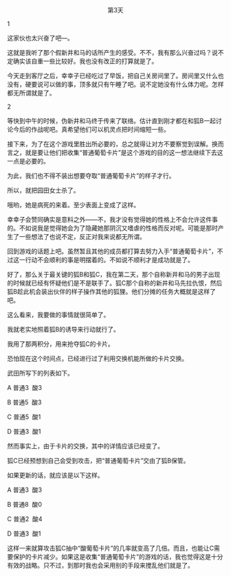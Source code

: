 <p align="center">第3天</p>

1

这家伙也太兴奋了吧—。

这就是我听了那个假新井和马的话所产生的感受。不不，我有那么兴奋过吗？说不定确实该自重一些比较好。我也没有改正的打算就是了。

今天走到客厅之后，幸幸子已经吃过了早饭，把自己关房间里了。房间里又什么也没有，硬要说可以做的事，顶多就只有午睡了吧。说不定她没有什么体力呢。怎样都无所谓就是了。

2

等快到中午的时候，伪新井和马终于传来了联络。估计直到刚才都在和狐B一起讨论今后的作战呢吧。真希望他们可以机灵点把时间缩短一些。

接下来，为了在这个游戏里胜出所必要的，总之就得让对方不要察觉到误解。换而言之，就是要让他们把收集“普通葡萄卡片”是这个游戏的目的这一想法继续下去这一点是必要的。

为此，我们也不得不装出想要夺取“普通葡萄卡片”的样子才行。

所以，就把园田女士杀了。

哦哟，她是病死的来着。至少表面上变成了这样。

幸幸子会赞同确实是意料之外——不，我才没有觉得她的性格上不会允许这件事的。不如说我是觉得她会为了隐藏她那阴沉又嗜虐的性格而反对呢。可能是那时产生了一些想法了也说不定，反正对我来说都无所谓。

回到游戏的话题上吧。虽然暂且其他的成员都打算去努力入手“普通葡萄卡片”，不过这一行动不会顺利的事是明摆着的。不如说不顺利才是成功就是了。

好了，那么关于最关键的狐B和狐C，我在第二天，那个自称新井和马的男子出现的时候就已经有怀疑他们是不是联手了。狐C那个自称的新井和马先拉仇恨，然后狐B趁此机会装出伙伴的样子操作其他的狐狸。他们分摊的任务大概就是这样了吧。

这么看来，我要做的事情就很简单了。

我就老实地照着狐B的诱导来行动就行了。

我用了那两积分，用来抢夺狐C的卡片。

恐怕现在这个时间点，已经进行过了利用交换机能所做的卡片交换。

武田所写下的列表如下。

A 普通3  酸3

B 普通5  酸3

C 普通5  酸1

D 普通3  酸1

然而事实上，由于卡片的交换，其中的详情应该已经变了。

狐C已经预想到自己会受到攻击，把“普通葡萄卡片”交由了狐B保管。

如果更新的话，就应该是以下这样。

A 普通3  酸3

B 普通8  酸0

C 普通2  酸4

D 普通3  酸1

这样一来就算攻击狐C抽中“酸葡萄卡片”的几率就变高了几倍。而且，也能让C需要保护的卡片减少。如果这是收集“普通葡萄卡片”的游戏的话，我也觉得这是十分有效的战略。只不过，到那时我也会采用别的手段来搅乱他们就是了。

